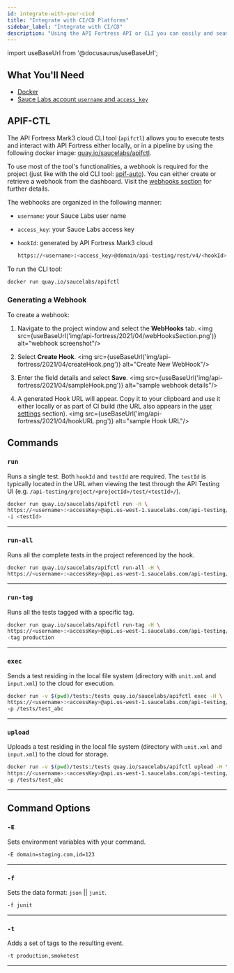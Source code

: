 ```yaml
---
id: integrate-with-your-cicd
title: "Integrate with CI/CD Platforms"
sidebar_label: "Integrate with CI/CD"
description: "Using the API Fortress API or CLI you can easily and seamlessly integrate continuous API testing powered by API Fortress into your CI/CD pipeline."
---
```


import useBaseUrl from '@docusaurus/useBaseUrl';

## What You'll Need
* [Docker](https://docs.docker.com/get-docker/)
* [Sauce Labs account `username` and `access_key`](https://app.saucelabs.com/user-settings)

## APIF-CTL

The API Fortress Mark3 cloud CLI tool (`apifctl`) allows you to execute tests and interact with API Fortress either locally, or in a pipeline by using the following docker image: [quay.io/saucelabs/apifctl](https://quay.io/repository/saucelabs/apifctl?tag=latest&tab=tags).

To use most of the tool's functionalities, a webhook is required for the project (just like with the old CLI tool: [apif-auto](/api-testing/mark2/ci/apif-auto)). You can either create or retrieve a webhook from the dashboard. Visit the [webhooks section](#generating-a-webhook) for further details.

The webhooks are organized in the following manner:
* `username`: your Sauce Labs user name
* `access_key`: your Sauce Labs access key
* `hookId`: generated by API Fortress Mark3 cloud

  ```bash
  https://<username>:<access_key>@domain/api-testing/rest/v4/<hookId>
  ```

To run the CLI tool:

  ```bash
  docker run quay.io/saucelabs/apifctl
  ```

### Generating a Webhook

To create a webhook:

1. Navigate to the project window and select the **WebHooks** tab.
   <img src={useBaseUrl('img/api-fortress/2021/04/webHooksSection.png')} alt="webhook screenshot"/>

1. Select **Create Hook**.
   <img src={useBaseUrl('img/api-fortress/2021/04/createHook.png')} alt="Create New WebHook"/>

1. Enter the field details and select **Save**.
   <img src={useBaseUrl('img/api-fortress/2021/04/sampleHook.png')} alt="sample webhook details"/>

1. A generated Hook URL will appear. Copy it to your clipboard and use it either locally or as part of CI build (the URL also appears in the [user settings](https://app.saucelabs.com/user-settings) section).
   <img src={useBaseUrl('img/api-fortress/2021/04/hookURL.png')} alt="sample Hook URL"/>

## Commands

### `run`

Runs a single test. Both `hookId` and `testId` are required. The `testId` is typically located in the URL when viewing the test through the API Testing UI (e.g. `/api-testing/project/<projectId>/test/<testId>/`).

```bash
docker run quay.io/saucelabs/apifctl run -H \
https://<username>:<accessKey>@api.us-west-1.saucelabs.com/api-testing/rest/v4/<hookId> \
-i <testId>
```
---

### `run-all`

Runs all the complete tests in the project referenced by the hook.

```bash
docker run quay.io/saucelabs/apifctl run-all -H \
https://<username>:<accessKey>@api.us-west-1.saucelabs.com/api-testing/rest/v4/<hookId>
```
---

### `run-tag`

Runs all the tests tagged with a specific tag.

```bash
docker run quay.io/saucelabs/apifctl run-tag -H \
https://<username>:<accessKey>@api.us-west-1.saucelabs.com/api-testing/rest/v4/<hookId> \
-tag production
```
---

### `exec`

Sends a test residing in the local file system (directory with `unit.xml` and `input.xml`) to the cloud for execution.

```bash
docker run -v $(pwd)/tests:/tests quay.io/saucelabs/apifctl exec -H \
https://<username>:<accessKey>@api.us-west-1.saucelabs.com/api-testing/rest/v4/<hookId> \
-p /tests/test_abc
```
---

### `upload`

Uploads a test residing in the local file system  (directory with `unit.xml` and `input.xml`) to the cloud for storage.

```bash
docker run -v $(pwd)/tests:/tests quay.io/saucelabs/apifctl upload -H \
https://<username>:<accessKey>@api.us-west-1.saucelabs.com/api-testing/rest/v4/<hookId> \
-p /tests/test_abc
```
---

## Command Options

### `-E`

Sets environment variables with your command.

```bash
-E domain=staging.com,id=123
```

---

### `-f`

Sets the data format: `json` || `junit`.

```bash
-f junit
```
---

### `-t`

Adds a set of tags to the resulting event.

```bash
-t production,smoketest
```
---
